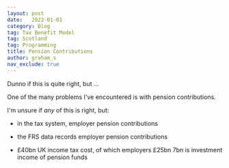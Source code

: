 ```yaml
---
layout: post
date:   2022-01-01
category: Blog
tag: Tax Benefit Model
tag: Scotland
tag: Programming
title: Pension Contributions
author: graham_s
nav_exclude: true
---
```


Dunno if this is quite right, but ... 

<!--more-->

One of the many problems I've encountered is with pension contributions. 

I'm unsure if *any* of this is right, but:

* in the tax system, employer pension contributions 
* the FRS data records employer pension contributions

* £40bn UK income tax cost, of which employers £25bn 7bn is investment income of pension funds 

